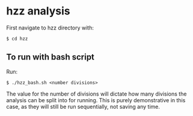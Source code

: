 # hzz analysis

First navigate to hzz directory with:
```
$ cd hzz
```

## To run with bash script

Run:
```
$ ./hzz_bash.sh <number divisions>
```
The value for the number of divisions will dictate how many divisions the analysis can be split into for running. This is purely demonstrative in this case, as they will still be run sequentially, not saving any time.

